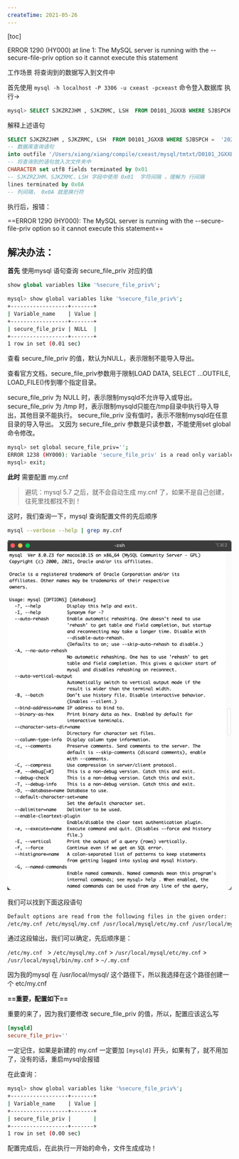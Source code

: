 ```yaml
---
createTime: 2021-05-26
---
```

[toc]

ERROR 1290 (HY000) at line 1: The MySQL server is running with the --secure-file-priv option so it cannot execute this statement

工作场景 将查询到的数据写入到文件中

首先使用 `mysql -h localhost -P 3306 -u cxeast -pcxeast` 命令登入数据库 执行->

```sql
mysql> SELECT SJKZRZJHM , SJKZRMC, LSH  FROM D0101_JGXXB WHERE SJBSPCH =  '20201231'AND SJKZRBZ = 'Y'  into outfile '/Users/xiang/xiang/compile/cxeast/mysql/tmtxt/D0101_JGXXB.txt' CHARACTER set utf8 fields terminated by 0x01 lines terminated by 0x0A;
```

解释上述语句

```sql
SELECT SJKZRZJHM , SJKZRMC, LSH  FROM D0101_JGXXB WHERE SJBSPCH =  '20201231'AND SJKZRBZ = 'Y' 
-- 数据库查询语句
into outfile '/Users/xiang/xiang/compile/cxeast/mysql/tmtxt/D0101_JGXXB.txt' 
-- 将查询到的语句放入次文件夹中
CHARACTER set utf8 fields terminated by 0x01 
-- SJKZRZJHM、SJKZRMC、LSH 字段中使用 0x01  字符间隔 ，理解为 行间隔
lines terminated by 0x0A 
-- 列间隔， 0x0A 就是换行符
```



执行后，报错：

==ERROR 1290 (HY000): The MySQL server is running with the --secure-file-priv option so it cannot execute this statement==



## 解决办法：

**首先**  使用mysql 语句查询 secure_file_priv 对应的值

```sql
show global variables like '%secure_file_priv%';
```

```sh
mysql> show global variables like '%secure_file_priv%';
+------------------+-------+
| Variable_name    | Value |
+------------------+-------+
| secure_file_priv | NULL  |
+------------------+-------+
1 row in set (0.01 sec)
```

查看 secure_file_priv 的值，默认为NULL，表示限制不能导入导出。

查看官方文档，secure_file_priv参数用于限制LOAD DATA, SELECT …OUTFILE, LOAD_FILE()传到哪个指定目录。

secure_file_priv 为 NULL 时，表示限制mysqld不允许导入或导出。
secure_file_priv 为 /tmp 时，表示限制mysqld只能在/tmp目录中执行导入导出，其他目录不能执行。
secure_file_priv 没有值时，表示不限制mysqld在任意目录的导入导出。
又因为 secure_file_priv 参数是只读参数，不能使用set global命令修改。

```sh
mysql> set global secure_file_priv='';
ERROR 1238 (HY000): Variable 'secure_file_priv' is a read only variable
mysql> exit;
```



**此时** 需要配置 my.cnf 

> 避坑：mysql 5.7 之后，就不会自动生成 my.cnf 了，如果不是自己创建，往死里找都找不到！

这时，我们查询一下，mysql 查询配置文件的先后顺序

```sh
mysql --verbose --help | grep my.cnf
```


![](images/image-20210526152242896.png)


我们可以找到下面这段语句

```sh
Default options are read from the following files in the given order:
/etc/my.cnf /etc/mysql/my.cnf /usr/local/mysql/etc/my.cnf /usr/local/mysql/bin/my.cnf ~/.my.cnf
```

通过这段输出，我们可以确定，先后顺序是：

`/etc/my.cnf ` > `/etc/mysql/my.cnf` > `/usr/local/mysql/etc/my.cnf` > `/usr/local/mysql/bin/my.cnf` > `~/.my.cnf`

因为我的mysql 在  /usr/local/mysql/ 这个路径下，所以我选择在这个路径创建一个 etc/my.cnf

**==重要，配置如下==**

重要的来了，因为我们要修改 secure_file_priv 的值，所以，配置应该这么写

```cnf
[mysqld]
secure_file_priv=''
```

一定记住，如果是新建的 my.cnf 一定要加 `[mysqld]` 开头，如果有了，就不用加了，没有的话，重启mysql会报错

在此查询：

```sh
mysql> show global variables like '%secure_file_priv%';
+------------------+-------+
| Variable_name    | Value |
+------------------+-------+
| secure_file_priv |       |
+------------------+-------+
1 row in set (0.00 sec)
```

配置完成后，在此执行一开始的命令，文件生成成功！